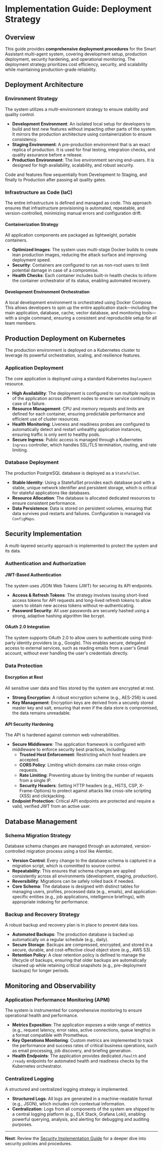 # Implementation Guide: Deployment Strategy

## Overview

This guide provides **comprehensive deployment procedures** for the Smart Assistant multi-agent system, covering development setup, production deployment, security hardening, and operational monitoring. The deployment strategy prioritizes cost efficiency, security, and scalability while maintaining production-grade reliability.

## Deployment Architecture

### Environment Strategy
The system utilizes a multi-environment strategy to ensure stability and quality control.

-   **Development Environment**: An isolated local setup for developers to build and test new features without impacting other parts of the system. It mirrors the production architecture using containerization to ensure consistency.
-   **Staging Environment**: A pre-production environment that is an exact replica of production. It is used for final testing, integration checks, and quality assurance before a release.
-   **Production Environment**: The live environment serving end-users. It is designed for high availability, scalability, and robust security.

Code and features flow sequentially from Development to Staging, and finally to Production after passing all quality gates.

### Infrastructure as Code (IaC)
The entire infrastructure is defined and managed as code. This approach ensures that infrastructure provisioning is automated, repeatable, and version-controlled, minimizing manual errors and configuration drift.

#### Containerization Strategy
All application components are packaged as lightweight, portable containers.

-   **Optimized Images**: The system uses multi-stage Docker builds to create lean production images, reducing the attack surface and improving deployment speed.
-   **Security**: Containers are configured to run as non-root users to limit potential damage in case of a compromise.
-   **Health Checks**: Each container includes built-in health checks to inform the container orchestrator of its status, enabling automated recovery.

#### Development Environment Orchestration
A local development environment is orchestrated using Docker Compose. This allows developers to spin up the entire application stack—including the main application, database, cache, vector database, and monitoring tools—with a single command, ensuring a consistent and reproducible setup for all team members.

## Production Deployment on Kubernetes

The production environment is deployed on a Kubernetes cluster to leverage its powerful orchestration, scaling, and resilience features.

### Application Deployment
The core application is deployed using a standard Kubernetes `Deployment` resource.

-   **High Availability**: The deployment is configured to run multiple replicas of the application across different nodes to ensure service continuity in case of a failure.
-   **Resource Management**: CPU and memory requests and limits are defined for each container, ensuring predictable performance and efficient use of cluster resources.
-   **Health Monitoring**: Liveness and readiness probes are configured to automatically detect and restart unhealthy application instances, ensuring traffic is only sent to healthy pods.
-   **Secure Ingress**: Public access is managed through a Kubernetes `Ingress` controller, which handles SSL/TLS termination, routing, and rate limiting.

### Database Deployment
The production PostgreSQL database is deployed as a `StatefulSet`.

-   **Stable Identity**: Using a StatefulSet provides each database pod with a stable, unique network identifier and persistent storage, which is critical for stateful applications like databases.
-   **Resource Allocation**: The database is allocated dedicated resources to ensure consistent performance.
-   **Data Persistence**: Data is stored on persistent volumes, ensuring that data survives pod restarts and failures. Configuration is managed via `ConfigMaps`.

## Security Implementation

A multi-layered security approach is implemented to protect the system and its data.

### Authentication and Authorization

#### JWT-Based Authentication
The system uses JSON Web Tokens (JWT) for securing its API endpoints.
-   **Access & Refresh Tokens**: The strategy involves issuing short-lived access tokens for API requests and long-lived refresh tokens to allow users to obtain new access tokens without re-authenticating.
-   **Password Security**: All user passwords are securely hashed using a strong, adaptive hashing algorithm like bcrypt.

#### OAuth 2.0 Integration
The system supports OAuth 2.0 to allow users to authenticate using third-party identity providers (e.g., Google). This enables secure, delegated access to external services, such as reading emails from a user's Gmail account, without ever handling the user's credentials directly.

### Data Protection

#### Encryption at Rest
All sensitive user data and files stored by the system are encrypted at rest.
-   **Strong Encryption**: A robust encryption scheme (e.g., AES-256) is used.
-   **Key Management**: Encryption keys are derived from a securely stored master key and salt, ensuring that even if the data store is compromised, the data remains unreadable.

#### API Security Hardening
The API is hardened against common web vulnerabilities.
-   **Secure Middleware**: The application framework is configured with middleware to enforce security best practices, including:
    -   **Trusted Host Enforcement**: Restricting which host headers are accepted.
    -   **CORS Policy**: Limiting which domains can make cross-origin requests.
    -   **Rate Limiting**: Preventing abuse by limiting the number of requests from a single IP.
    -   **Security Headers**: Setting HTTP headers (e.g., HSTS, CSP, X-Frame-Options) to protect against attacks like cross-site scripting (XSS) and clickjacking.
-   **Endpoint Protection**: Critical API endpoints are protected and require a valid, verified JWT from an active user.

## Database Management

### Schema Migration Strategy
Database schema changes are managed through an automated, version-controlled migration process using a tool like Alembic.
-   **Version Control**: Every change to the database schema is captured in a migration script, which is committed to source control.
-   **Repeatability**: This ensures that schema changes are applied consistently across all environments (development, staging, production).
-   **Reversibility**: Migrations can be safely rolled back if needed.
-   **Core Schema**: The database is designed with distinct tables for managing users, profiles, processed data (e.g., emails), and application-specific entities (e.g., job applications, intelligence briefings), with appropriate indexing for performance.

### Backup and Recovery Strategy
A robust backup and recovery plan is in place to prevent data loss.
-   **Automated Backups**: The production database is backed up automatically on a regular schedule (e.g., daily).
-   **Secure Storage**: Backups are compressed, encrypted, and stored in a secure, durable, and cost-effective cloud object store (e.g., AWS S3).
-   **Retention Policy**: A clear retention policy is defined to manage the lifecycle of backups, ensuring that older backups are automatically cleaned up while retaining critical snapshots (e.g., pre-deployment backups) for longer periods.

## Monitoring and Observability

### Application Performance Monitoring (APM)
The system is instrumented for comprehensive monitoring to ensure operational health and performance.
-   **Metrics Exposition**: The application exposes a wide range of metrics (e.g., request latency, error rates, active connections, queue lengths) in a format compatible with Prometheus.
-   **Key Operations Monitoring**: Custom metrics are implemented to track the performance and success rates of critical business operations, such as email processing, job discovery, and briefing generation.
-   **Health Endpoints**: The application provides dedicated `/health` and `/ready` endpoints for automated health and readiness checks by the Kubernetes orchestrator.

### Centralized Logging
A structured and centralized logging strategy is implemented.
-   **Structured Logs**: All logs are generated in a machine-readable format (e.g., JSON), which includes rich contextual information.
-   **Centralization**: Logs from all components of the system are shipped to a central logging platform (e.g., ELK Stack, Grafana Loki), enabling powerful querying, analysis, and alerting for debugging and auditing purposes.

---

**Next**: Review the [Security Implementation Guide](./09-security-guide.md) for a deeper dive into security policies and procedures.
